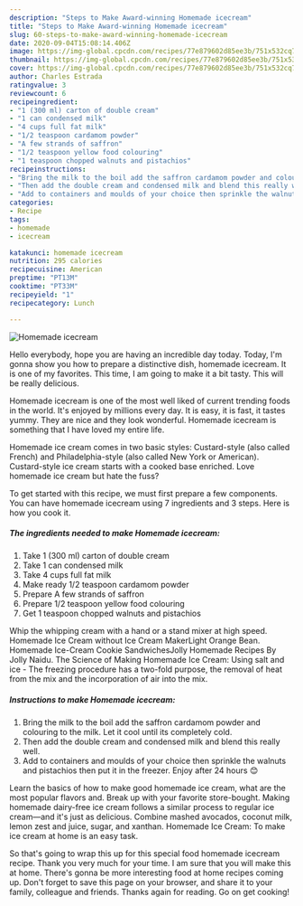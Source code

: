 ```yaml
---
description: "Steps to Make Award-winning Homemade icecream"
title: "Steps to Make Award-winning Homemade icecream"
slug: 60-steps-to-make-award-winning-homemade-icecream
date: 2020-09-04T15:08:14.406Z
image: https://img-global.cpcdn.com/recipes/77e879602d85ee3b/751x532cq70/homemade-icecream-recipe-main-photo.jpg
thumbnail: https://img-global.cpcdn.com/recipes/77e879602d85ee3b/751x532cq70/homemade-icecream-recipe-main-photo.jpg
cover: https://img-global.cpcdn.com/recipes/77e879602d85ee3b/751x532cq70/homemade-icecream-recipe-main-photo.jpg
author: Charles Estrada
ratingvalue: 3
reviewcount: 6
recipeingredient:
- "1 (300 ml) carton of double cream"
- "1 can condensed milk"
- "4 cups full fat milk"
- "1/2 teaspoon cardamom powder"
- "A few strands of saffron"
- "1/2 teaspoon yellow food colouring"
- "1 teaspoon chopped walnuts and pistachios"
recipeinstructions:
- "Bring the milk to the boil add the saffron cardamom powder and colouring to the milk. Let it cool until its completely cold."
- "Then add the double cream and condensed milk and blend this really well."
- "Add to containers and moulds of your choice then sprinkle the walnuts and pistachios then put it in the freezer. Enjoy after 24 hours 😊"
categories:
- Recipe
tags:
- homemade
- icecream

katakunci: homemade icecream 
nutrition: 295 calories
recipecuisine: American
preptime: "PT13M"
cooktime: "PT33M"
recipeyield: "1"
recipecategory: Lunch

---
```



![Homemade icecream](https://img-global.cpcdn.com/recipes/77e879602d85ee3b/751x532cq70/homemade-icecream-recipe-main-photo.jpg)

Hello everybody, hope you are having an incredible day today. Today, I'm gonna show you how to prepare a distinctive dish, homemade icecream. It is one of my favorites. This time, I am going to make it a bit tasty. This will be really delicious.

Homemade icecream is one of the most well liked of current trending foods in the world. It's enjoyed by millions every day. It is easy, it is fast, it tastes yummy. They are nice and they look wonderful. Homemade icecream is something that I have loved my entire life.

Homemade ice cream comes in two basic styles: Custard-style (also called French) and Philadelphia-style (also called New York or American). Custard-style ice cream starts with a cooked base enriched. Love homemade ice cream but hate the fuss?


To get started with this recipe, we must first prepare a few components. You can have homemade icecream using 7 ingredients and 3 steps. Here is how you cook it.

<!--inarticleads1-->

##### The ingredients needed to make Homemade icecream:

1. Take 1 (300 ml) carton of double cream
1. Take 1 can condensed milk
1. Take 4 cups full fat milk
1. Make ready 1/2 teaspoon cardamom powder
1. Prepare A few strands of saffron
1. Prepare 1/2 teaspoon yellow food colouring
1. Get 1 teaspoon chopped walnuts and pistachios


Whip the whipping cream with a hand or a stand mixer at high speed. Homemade Ice Cream without Ice Cream MakerLight Orange Bean. Homemade Ice-Cream Cookie SandwichesJolly Homemade Recipes By Jolly Naidu. The Science of Making Homemade Ice Cream: Using salt and ice - The freezing procedure has a two-fold purpose, the removal of heat from the mix and the incorporation of air into the mix. 

<!--inarticleads2-->

##### Instructions to make Homemade icecream:

1. Bring the milk to the boil add the saffron cardamom powder and colouring to the milk. Let it cool until its completely cold.
1. Then add the double cream and condensed milk and blend this really well.
1. Add to containers and moulds of your choice then sprinkle the walnuts and pistachios then put it in the freezer. Enjoy after 24 hours 😊


Learn the basics of how to make good homemade ice cream, what are the most popular flavors and. Break up with your favorite store-bought. Making homemade dairy-free ice cream follows a similar process to regular ice cream—and it&#39;s just as delicious. Combine mashed avocados, coconut milk, lemon zest and juice, sugar, and xanthan. Homemade Ice Cream: To make ice cream at home is an easy task. 

So that's going to wrap this up for this special food homemade icecream recipe. Thank you very much for your time. I am sure that you will make this at home. There's gonna be more interesting food at home recipes coming up. Don't forget to save this page on your browser, and share it to your family, colleague and friends. Thanks again for reading. Go on get cooking!

